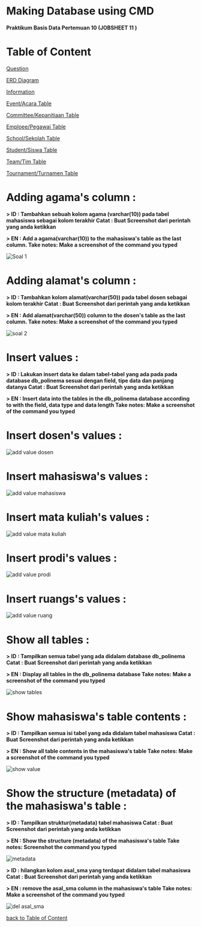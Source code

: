 # Making Database using CMD
**Praktikum Basis Data Pertemuan 10 (JOBSHEET 11 )**

# Table of Content
[Question](https://github.com/lieeh/learn_database/tree/main/meeting-8#question)

[ERD Diagram](https://github.com/lieeh/learn_database/tree/main/meeting-8#erd-diagram-)

[Information](https://github.com/lieeh/learn_database/tree/main/meeting-8#information)

[Event/Acara Table](https://github.com/lieeh/learn_database/tree/main/meeting-8#eventacara-table-)

[Committee/Kepanitiaan Table](https://github.com/lieeh/learn_database/tree/main/meeting-8#committeekepanitiaan-table-)

[Emploee/Pegawai Table](https://github.com/lieeh/learn_database/tree/main/meeting-8#emploeepegawai-table-)

[School/Sekolah Table](https://github.com/lieeh/learn_database/tree/main/meeting-8#schoolsekolah-table-)

[Student/Siswa Table](https://github.com/lieeh/learn_database/tree/main/meeting-8#studentsiswa-table-)

[Team/Tim Table](https://github.com/lieeh/learn_database/tree/main/meeting-8#teamtim-table-)

[Tournament/Turnamen Table](https://github.com/lieeh/learn_database/tree/main/meeting-8#tournamentturnamen-table-)

# Adding agama's column :

**> ID : Tambahkan sebuah kolom agama (varchar(10)) pada tabel mahasiswa sebagai kolom terakhir
Catat : Buat Screenshot dari perintah yang anda ketikkan**

**> EN : Add a agama(varchar(10)) to the mahasiswa's table as the last column.
Take notes: Make a screenshot of the command you typed**

![Soal 1](https://github.com/lieeh/learn_database/assets/150438523/f4a8b558-f64b-4d75-a638-aabc0aaa84d2)

# Adding alamat's column :

**> ID : Tambahkan kolom alamat(varchar(50)) pada tabel dosen sebagai kolom terakhir
Catat : Buat Screenshot dari perintah yang anda ketikkan**


**> EN : Add alamat(varchar(50)) column to the dosen's table as the last column.
Take notes: Make a screenshot of the command you typed**

![soal 2](https://github.com/lieeh/learn_database/assets/150438523/40660c30-db44-4336-80da-79aef2f7dc2e)

# Insert values :

**> ID : Lakukan insert data ke dalam tabel-tabel yang ada pada pada database db_polinema sesuai
dengan field, tipe data dan panjang datanya
Catat : Buat Screenshot dari perintah yang anda ketikkan**

**> EN : Insert data into the tables in the db_polinema database according to
with the field, data type and data length
Take notes: Make a screenshot of the command you typed**

# Insert dosen's values :

![add value dosen](https://github.com/lieeh/learn_database/assets/150438523/2063e913-1618-4230-8ca5-b0572f237039)

# Insert mahasiswa's values :

![add value mahasiswa](https://github.com/lieeh/learn_database/assets/150438523/3d7a180e-c538-4442-8209-315c47938137)

# Insert mata kuliah's values :

![add value mata kuliah](https://github.com/lieeh/learn_database/assets/150438523/0483cdd4-bab9-433c-9570-b5e456a0f4d1)

# Insert prodi's values :

![add value prodi](https://github.com/lieeh/learn_database/assets/150438523/400b422f-b169-45ac-a250-5d109485c395)

# Insert ruangs's values :

![add value ruang](https://github.com/lieeh/learn_database/assets/150438523/4c341dea-55b0-4180-855d-e1dbc60f7d17)

# Show all tables :

**> ID : Tampilkan semua tabel yang ada didalam database db_polinema
Catat : Buat Screenshot dari perintah yang anda ketikkan**

**> EN : Display all tables in the db_polinema database
Take notes: Make a screenshot of the command you typed**

![show tables](https://github.com/lieeh/learn_database/assets/150438523/239cff69-ca38-4dc6-a0fd-a0373e380d74)

# Show mahasiswa's table contents :

**> ID : Tampilkan semua isi tabel yang ada didalam tabel mahasiswa
Catat : Buat Screenshot dari perintah yang anda ketikkan**

**> EN : Show all table contents in the mahasiswa's table
Take notes: Make a screenshot of the command you typed**

![show value](https://github.com/lieeh/learn_database/assets/150438523/bf7594cb-a711-4238-a3c1-4cedddb93210)

# Show the structure (metadata) of the mahasiswa's table :

**> ID : Tampilkan struktur(metadata) tabel mahasiswa
Catat : Buat Screenshot dari perintah yang anda ketikkan**

**> EN : Show the structure (metadata) of the mahasiswa's table
Take notes: Screenshot the command you typed**

![metadata](https://github.com/lieeh/learn_database/assets/150438523/395544ef-99fe-411a-9df0-23c3b4fccb7a)

**> ID : hilangkan kolom asal_sma yang terdapat didalam tabel mahasiswa
Catat : Buat Screenshot dari perintah yang anda ketikkan**

**> EN : remove the asal_sma column in the mahasiswa's table
Take notes: Make a screenshot of the command you typed**

![del asal_sma](https://github.com/lieeh/learn_database/assets/150438523/7e2ee9c5-db49-49eb-a7a1-1d0bfe2a99d6)


[back to Table of Content](https://github.com/lieeh/learn_database/tree/main/meeting-10#table-of-content)

